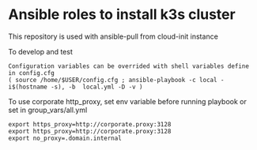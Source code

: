 # Ansible roles to install k3s cluster

This repository is used with ansible-pull from cloud-init instance

To develop and test
```
Configuration variables can be overrided with shell variables define in config.cfg
( source /home/$USER/config.cfg ; ansible-playbook -c local -i$(hostname -s), -b  local.yml -D -v )
```

To use corporate http_proxy, set env variable before running playbook or set in group_vars/all.yml
```
export https_proxy=http://corporate.proxy:3128
export https_proxy=http://corporate.proxy:3128
export no_proxy=.domain.internal
```
